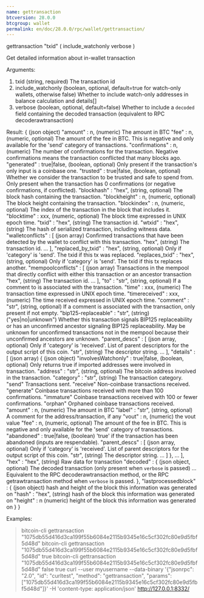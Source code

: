 ```yaml
---
name: gettransaction
btcversion: 28.0.0
btcgroup: wallet
permalink: en/doc/28.0.0/rpc/wallet/gettransaction/
---
```


gettransaction "txid" ( include_watchonly verbose )

Get detailed information about in-wallet transaction <txid>

Arguments:
1. txid                 (string, required) The transaction id
2. include_watchonly    (boolean, optional, default=true for watch-only wallets, otherwise false) Whether to include watch-only addresses in balance calculation and details[]
3. verbose              (boolean, optional, default=false) Whether to include a `decoded` field containing the decoded transaction (equivalent to RPC decoderawtransaction)

Result:
{                                          (json object)
  "amount" : n,                            (numeric) The amount in BTC
  "fee" : n,                               (numeric, optional) The amount of the fee in BTC. This is negative and only available for the
                                           'send' category of transactions.
  "confirmations" : n,                     (numeric) The number of confirmations for the transaction. Negative confirmations means the
                                           transaction conflicted that many blocks ago.
  "generated" : true|false,                (boolean, optional) Only present if the transaction's only input is a coinbase one.
  "trusted" : true|false,                  (boolean, optional) Whether we consider the transaction to be trusted and safe to spend from.
                                           Only present when the transaction has 0 confirmations (or negative confirmations, if conflicted).
  "blockhash" : "hex",                     (string, optional) The block hash containing the transaction.
  "blockheight" : n,                       (numeric, optional) The block height containing the transaction.
  "blockindex" : n,                        (numeric, optional) The index of the transaction in the block that includes it.
  "blocktime" : xxx,                       (numeric, optional) The block time expressed in UNIX epoch time.
  "txid" : "hex",                          (string) The transaction id.
  "wtxid" : "hex",                         (string) The hash of serialized transaction, including witness data.
  "walletconflicts" : [                    (json array) Confirmed transactions that have been detected by the wallet to conflict with this transaction.
    "hex",                                 (string) The transaction id.
    ...
  ],
  "replaced_by_txid" : "hex",              (string, optional) Only if 'category' is 'send'. The txid if this tx was replaced.
  "replaces_txid" : "hex",                 (string, optional) Only if 'category' is 'send'. The txid if this tx replaces another.
  "mempoolconflicts" : [                   (json array) Transactions in the mempool that directly conflict with either this transaction or an ancestor transaction
    "hex",                                 (string) The transaction id.
    ...
  ],
  "to" : "str",                            (string, optional) If a comment to is associated with the transaction.
  "time" : xxx,                            (numeric) The transaction time expressed in UNIX epoch time.
  "timereceived" : xxx,                    (numeric) The time received expressed in UNIX epoch time.
  "comment" : "str",                       (string, optional) If a comment is associated with the transaction, only present if not empty.
  "bip125-replaceable" : "str",            (string) ("yes|no|unknown") Whether this transaction signals BIP125 replaceability or has an unconfirmed ancestor signaling BIP125 replaceability.
                                           May be unknown for unconfirmed transactions not in the mempool because their unconfirmed ancestors are unknown.
  "parent_descs" : [                       (json array, optional) Only if 'category' is 'received'. List of parent descriptors for the output script of this coin.
    "str",                                 (string) The descriptor string.
    ...
  ],
  "details" : [                            (json array)
    {                                      (json object)
      "involvesWatchonly" : true|false,    (boolean, optional) Only returns true if imported addresses were involved in transaction.
      "address" : "str",                   (string, optional) The bitcoin address involved in the transaction.
      "category" : "str",                  (string) The transaction category.
                                           "send"                  Transactions sent.
                                           "receive"               Non-coinbase transactions received.
                                           "generate"              Coinbase transactions received with more than 100 confirmations.
                                           "immature"              Coinbase transactions received with 100 or fewer confirmations.
                                           "orphan"                Orphaned coinbase transactions received.
      "amount" : n,                        (numeric) The amount in BTC
      "label" : "str",                     (string, optional) A comment for the address/transaction, if any
      "vout" : n,                          (numeric) the vout value
      "fee" : n,                           (numeric, optional) The amount of the fee in BTC. This is negative and only available for the 
                                           'send' category of transactions.
      "abandoned" : true|false,            (boolean) 'true' if the transaction has been abandoned (inputs are respendable).
      "parent_descs" : [                   (json array, optional) Only if 'category' is 'received'. List of parent descriptors for the output script of this coin.
        "str",                             (string) The descriptor string.
        ...
      ]
    },
    ...
  ],
  "hex" : "hex",                           (string) Raw data for transaction
  "decoded" : {                            (json object, optional) The decoded transaction (only present when `verbose` is passed)
    ...                                    Equivalent to the RPC decoderawtransaction method, or the RPC getrawtransaction method when `verbose` is passed.
  },
  "lastprocessedblock" : {                 (json object) hash and height of the block this information was generated on
    "hash" : "hex",                        (string) hash of the block this information was generated on
    "height" : n                           (numeric) height of the block this information was generated on
  }
}

Examples:
> bitcoin-cli gettransaction "1075db55d416d3ca199f55b6084e2115b9345e16c5cf302fc80e9d5fbf5d48d"
> bitcoin-cli gettransaction "1075db55d416d3ca199f55b6084e2115b9345e16c5cf302fc80e9d5fbf5d48d" true
> bitcoin-cli gettransaction "1075db55d416d3ca199f55b6084e2115b9345e16c5cf302fc80e9d5fbf5d48d" false true
> curl --user myusername --data-binary '{"jsonrpc": "2.0", "id": "curltest", "method": "gettransaction", "params": ["1075db55d416d3ca199f55b6084e2115b9345e16c5cf302fc80e9d5fbf5d48d"]}' -H 'content-type: application/json' http://127.0.0.1:8332/


